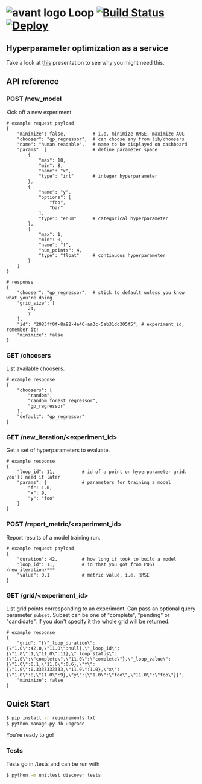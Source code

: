 # ![avant logo](https://avantprod.global.ssl.fastly.net/assets/v3/home2/logo-icon-dark-ddd7488b0288497a8f9ea2c5aa24f65d.png) Loop [![Build Status](https://travis-ci.org/avantcredit/loop.svg?branch=master)](https://travis-ci.org/avantcredit/loop) [![Deploy](https://www.herokucdn.com/deploy/button.svg)](https://heroku.com/deploy)

## Hyperparameter optimization as a service

Take a look at
[this](https://github.com/avantcredit/loop/raw/master/BayesianOptimization.pptx)
presentation to see why you might need this.

## API reference

### POST /new_model
Kick off a new experiment.

```
# example request payload
{
    "minimize": false,          # i.e. minimize RMSE, maximize AUC
    "chooser": "gp_regressor",  # can choose any from lib/choosers
    "name": "human readable",   # name to be displayed on dashboard
    "params": [                 # define parameter space
        {
            "max": 10,
            "min": 8,
            "name": "x",
            "type": "int"       # integer hyperparameter
        },
        {
            "name": "y",
            "options": [
                "foo",
                "bar"
            ],
            "type": "enum"      # categorical hyperparameter
        },
        {
            "max": 1,
            "min": 0,
            "name": "f",
            "num_points": 4,
            "type": "float"     # continuous hyperparameter
        }
    ]
}

# response
{
    "chooser": "gp_regressor",  # stick to default unless you know what you're doing
    "grid_size": [
        24,
        7
    ],
    "id": "2083ff0f-8a92-4e46-aa3c-5ab31dc305f5", # experiment_id, remember it!
    "minimize": false
}
```

### GET /choosers
List available choosers.

```
# example response
{
    "choosers": [
        "random",
        "random_forest_regressor",
        "gp_regressor"
    ],
    "default": "gp_regressor"
}
```

### GET /new_iteration/<experiment_id>
Get a set of hyperparameters to evaluate.

```
# example response
{
    "loop_id": 11,          # id of a point on hyperparameter grid. you'll need it later
    "params": {             # parameters for training a model
        "f": 1.0,
        "x": 9,
        "y": "foo"
    }
}
```

### POST /report_metric/<experiment_id>
Report results of a model training run.

```
# example request payload
{
    "duration": 42,         # how long it took to build a model
    "loop_id": 11,          # id that you got from POST /new_iteration/***
    "value": 0.1            # metric value, i.e. RMSE
}
```

### GET /grid/<experiment_id>
List grid points corresponding to an experiment.
Can pass an optional query parameter `subset`.
Subset can be one of "complete", "pending" or "candidate".
If you don't specify it the whole grid will be returned.

```
# example response
{
    "grid": "{\"_loop_duration\":{\"1.0\":42.0,\"11.0\":null},\"_loop_id\":{\"1.0\":1,\"11.0\":11},\"_loop_status\":{\"1.0\":\"complete\",\"11.0\":\"complete\"},\"_loop_value\":{\"1.0\":0.1,\"11.0\":0.6},\"f\":{\"1.0\":0.3333333333,\"11.0\":1.0},\"x\":{\"1.0\":8,\"11.0\":9},\"y\":{\"1.0\":\"foo\",\"11.0\":\"foo\"}}",
    "minimize": false
}
```

## Quick Start

```sh
$ pip install -r requirements.txt
$ python manage.py db upgrade
```

You're ready to go!

### Tests

Tests go in /tests and can be run with

```sh
$ python -m unittest discover tests
```
